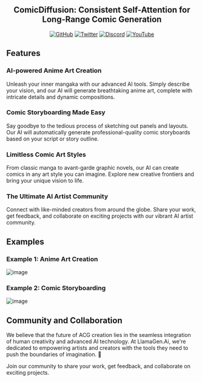 
<div align="center">
  
## ComicDiffusion: Consistent Self-Attention for Long-Range Comic Generation 

  [![GitHub](https://img.shields.io/github/stars/aregrid/ComicDiffusion?style=social)](https://github.com/aregrid/ComicDiffusion)
  [![Twitter](https://img.shields.io/twitter/follow/llama_gen?style=social)](https://twitter.com/llama_gen)
  [![Discord](https://img.shields.io/discord/1190979134051074110?label=Join%20us%20on%20Discord&logo=Discord&style=social)](https://discord.gg/Jrsff8YFKw)
  [![YouTube](https://img.shields.io/youtube/channel/subscribers/UCfuH6OsUcop2Y8lOHQtHIwA)](https://www.youtube.com/@LlamaGenAI)
</div>


## Features

### AI-powered Anime Art Creation
Unleash your inner mangaka with our advanced AI tools. Simply describe your vision, and our AI will generate breathtaking anime art, complete with intricate details and dynamic compositions.

### Comic Storyboarding Made Easy
Say goodbye to the tedious process of sketching out panels and layouts. Our AI will automatically generate professional-quality comic storyboards based on your script or story outline.

### Limitless Comic Art Styles
From classic manga to avant-garde graphic novels, our AI can create comics in any art style you can imagine. Explore new creative frontiers and bring your unique vision to life.

### The Ultimate AI Artist Community
Connect with like-minded creators from around the globe. Share your work, get feedback, and collaborate on exciting projects with our vibrant AI artist community.

## Examples

### Example 1: Anime Art Creation
![image](https://github.com/aregrid/ComicDiffusion/assets/5910926/f205b6ec-cbae-423d-a2e6-e77b8c00fd60)


### Example 2: Comic Storyboarding
![image](https://github.com/aregrid/ComicDiffusion/assets/5910926/b599a21a-04e3-4e13-80f8-b9fc884a060c)




## Community and Collaboration
We believe that the future of ACG creation lies in the seamless integration of human creativity and advanced AI technology. At LlamaGen.Ai, we're dedicated to empowering artists and creators with the tools they need to push the boundaries of imagination. 🌠

Join our community to share your work, get feedback, and collaborate on exciting projects.
